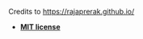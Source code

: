 Credits to https://rajaprerak.github.io/

- **[MIT license](http://opensource.org/licenses/mit-license.php)**
